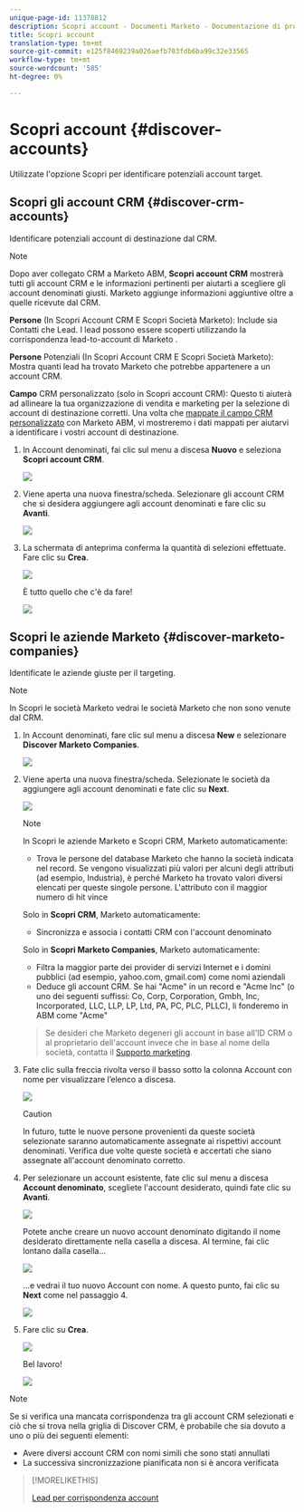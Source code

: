 ```yaml
---
unique-page-id: 11378812
description: Scopri account - Documenti Marketo - Documentazione di prodotto
title: Scopri account
translation-type: tm+mt
source-git-commit: e125f8469239a026aefb703fdb6ba99c32e33565
workflow-type: tm+mt
source-wordcount: '585'
ht-degree: 0%

---
```



# Scopri account {#discover-accounts}

Utilizzate l&#39;opzione Scopri per identificare potenziali account target.

## Scopri gli account CRM {#discover-crm-accounts}

Identificare potenziali account di destinazione dal CRM.

>[!NOTE]
>
>Dopo aver collegato CRM a Marketo ABM, **Scopri account CRM** mostrerà tutti gli account CRM e le informazioni pertinenti per aiutarti a scegliere gli account denominati giusti. Marketo aggiunge informazioni aggiuntive oltre a quelle ricevute dal CRM.

**Persone** (In Scopri Account CRM E Scopri Società Marketo): Include sia Contatti che Lead. I lead possono essere scoperti utilizzando la corrispondenza lead-to-account di Marketo [](/help/marketo/product-docs/account-based-marketing/target/named-accounts/lead-to-account-matching.md).

**Persone**  Potenziali (In Scopri Account CRM E Scopri Società Marketo): Mostra quanti lead ha trovato Marketo che potrebbe appartenere a un account CRM.

**Campo**  CRM personalizzato (solo in Scopri account CRM): Questo ti aiuterà ad allineare la tua organizzazione di vendita e marketing per la selezione di account di destinazione corretti. Una volta che [mappate il campo CRM personalizzato](/help/marketo/product-docs/account-based-marketing/setup-abm/create-a-custom-field-for-crm-discovery.md) con Marketo ABM, vi mostreremo i dati mappati per aiutarvi a identificare i vostri account di destinazione.

1. In Account denominati, fai clic sul menu a discesa **Nuovo** e seleziona **Scopri account CRM**.

   ![](assets/disc-crm-one.png)

1. Viene aperta una nuova finestra/scheda. Selezionare gli account CRM che si desidera aggiungere agli account denominati e fare clic su **Avanti**.

   ![](assets/disc-crm-two.png)

1. La schermata di anteprima conferma la quantità di selezioni effettuate. Fare clic su **Crea**.

   ![](assets/disc-three.png)

   È tutto quello che c&#39;è da fare!

   ![](assets/disc-four.png)

## Scopri le aziende Marketo {#discover-marketo-companies}

Identificate le aziende giuste per il targeting.

>[!NOTE]
>
>In Scopri le società Marketo vedrai le società Marketo che non sono venute dal CRM.

1. In Account denominati, fare clic sul menu a discesa **New** e selezionare **Discover Marketo Companies**.

   ![](assets/one-1.png)

1. Viene aperta una nuova finestra/scheda. Selezionate le società da aggiungere agli account denominati e fate clic su **Next**.

   ![](assets/disc-comp-two.png)

   >[!NOTE]
   >
   >In Scopri le aziende Marketo e Scopri CRM, Marketo automaticamente:
   >
   >* Trova le persone del database Marketo che hanno la società indicata nel record. Se vengono visualizzati più valori per alcuni degli attributi (ad esempio, Industria), è perché Marketo ha trovato valori diversi elencati per queste singole persone. L&#39;attributo con il maggior numero di hit vince
   >
   >Solo in **Scopri CRM**, Marketo automaticamente:
   >
   >* Sincronizza e associa i contatti CRM con l&#39;account denominato
   >
   >Solo in **Scopri Marketo Companies**, Marketo automaticamente:
   >
   >* Filtra la maggior parte dei provider di servizi Internet e i domini pubblici (ad esempio, yahoo.com, gmail.com) come nomi aziendali
      >
      >
   * Deduce gli account CRM. Se hai &quot;Acme&quot; in un record e &quot;Acme Inc&quot; (o uno dei seguenti suffissi: Co, Corp, Corporation, Gmbh, Inc, Incorporated, LLC, LLP, LP, Ltd, PA, PC, PLC, PLLC), li fonderemo in ABM come &quot;Acme&quot;
   >
   >Se desideri che Marketo degeneri gli account in base all&#39;ID CRM o al proprietario dell&#39;account invece che in base al nome della società, contatta il [Supporto marketing](https://nation.marketo.com/t5/Support/ct-p/Support).

1. Fate clic sulla freccia rivolta verso il basso sotto la colonna Account con nome per visualizzare l’elenco a discesa.

   ![](assets/disc-comp-three.png)

   >[!CAUTION]
   >
   >In futuro, tutte le nuove persone provenienti da queste società selezionate saranno automaticamente assegnate ai rispettivi account denominati. Verifica due volte queste società e accertati che siano assegnate all&#39;account denominato corretto.

1. Per selezionare un account esistente, fate clic sul menu a discesa **Account denominato**, scegliete l&#39;account desiderato, quindi fate clic su **Avanti**.

   ![](assets/disc-comp-four.png)

   Potete anche creare un nuovo account denominato digitando il nome desiderato direttamente nella casella a discesa. Al termine, fai clic lontano dalla casella...

   ![](assets/disc-comp-five.png)

   ...e vedrai il tuo nuovo Account con nome. A questo punto, fai clic su **Next** come nel passaggio 4.

   ![](assets/disc-comp-six.png)

1. Fare clic su **Crea**.

   ![](assets/disc-comp-seven.png)

   Bel lavoro!

   ![](assets/disc-co-six.png)

>[!NOTE]
>
>Se si verifica una mancata corrispondenza tra gli account CRM selezionati e ciò che si trova nella griglia di Discover CRM, è probabile che sia dovuto a uno o più dei seguenti elementi:
>
>* Avere diversi account CRM con nomi simili che sono stati annullati
>* La successiva sincronizzazione pianificata non si è ancora verificata


>[!MORELIKETHIS]
>
>[Lead per corrispondenza account](/help/marketo/product-docs/account-based-marketing/target/named-accounts/lead-to-account-matching.md)
